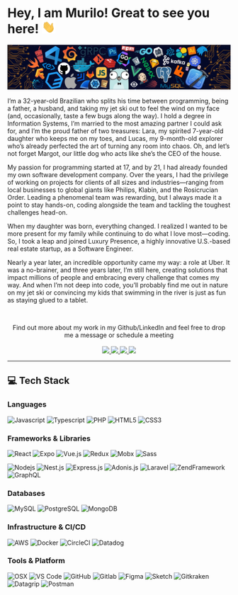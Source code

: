 # Hey, I am Murilo! Great to see you here! <img src="./images/wave.gif" width="30px">

<img src="./images/readme-banner.jpg">
<br />

I’m a 32-year-old Brazilian who splits his time between programming, being a father, a husband, and taking my jet ski out to feel the wind on my face (and, occasionally, taste a few bugs along the way). I hold a degree in Information Systems, I’m married to the most amazing partner I could ask for, and I’m the proud father of two treasures: Lara, my spirited 7-year-old daughter who keeps me on my toes, and Lucas, my 9-month-old explorer who’s already perfected the art of turning any room into chaos. Oh, and let’s not forget Margot, our little dog who acts like she’s the CEO of the house.

My passion for programming started at 17, and by 21, I had already founded my own software development company. Over the years, I had the privilege of working on projects for clients of all sizes and industries—ranging from local businesses to global giants like Philips, Klabin, and the Rosicrucian Order. Leading a phenomenal team was rewarding, but I always made it a point to stay hands-on, coding alongside the team and tackling the toughest challenges head-on.

When my daughter was born, everything changed. I realized I wanted to be more present for my family while continuing to do what I love most—coding. So, I took a leap and joined Luxury Presence, a highly innovative U.S.-based real estate startup, as a Software Engineer.

Nearly a year later, an incredible opportunity came my way: a role at Uber. It was a no-brainer, and three years later, I’m still here, creating solutions that impact millions of people and embracing every challenge that comes my way. And when I’m not deep into code, you’ll probably find me out in nature on my jet ski or convincing my kids that swimming in the river is just as fun as staying glued to a tablet.

<br />

<p align="center">
    Find out more about my work in my Github/LinkedIn and feel free to drop me a message or schedule a meeting
    <br /><br />
	<a href="https://murilo-campaner.github.io/">
		<img src="https://img.shields.io/badge/website-FFF?style=for-the-badge&logo=devdotto&logoColor=black" />
	</a>
	<a href="https://www.linkedin.com/in/murilo-campaner/">
		<img src="https://img.shields.io/badge/LinkedIn-0077B5?style=for-the-badge&logo=linkedin&logoColor=white" />
	</a>
  <a href="mailto:contato@campaner.dev">
		<img src="https://img.shields.io/badge/Gmail-D14836?style=for-the-badge&logo=gmail&logoColor=white" />
	</a>
	<a href="https://calendly.com/murilo-campaner/lets-talk">
		<img src="https://img.shields.io/badge/Calendly-0069ff?style=for-the-badge&logo=google-calendar&logoColor=white" />
	</a>
</p>

---

## ‍💻 Tech Stack

### Languages
![Javascript](https://img.shields.io/badge/Javascript-F7DF1E?style=for-the-badge&logo=javascript&logoColor=black)
![Typescript](https://img.shields.io/badge/TypeScript-007ACC?style=for-the-badge&logo=typescript&logoColor=white)
![PHP](https://img.shields.io/badge/PHP-777BB4?style=for-the-badge&logo=php&logoColor=white)
![HTML5](https://img.shields.io/badge/HTML5-E34F26?style=for-the-badge&logo=html5&logoColor=white)
![CSS3](https://img.shields.io/badge/CSS3-1572B6?style=for-the-badge&logo=css3&logoColor=white)
<br />

### Frameworks & Libraries
![React](https://img.shields.io/badge/React.js%20&%20Native-61DAFB?style=for-the-badge&logo=react&logoColor=black)
![Expo](https://img.shields.io/badge/Expo-000020?style=for-the-badge&logo=vue.js&logoColor=white)
![Vue.js](https://img.shields.io/badge/Vue.js-4FC08D?style=for-the-badge&logo=vue.js&logoColor=white)
![Redux](https://img.shields.io/badge/Redux-593D88?style=for-the-badge&logo=redux&logoColor=white)
![Mobx](https://img.shields.io/badge/Mobx-FF9955?style=for-the-badge&logo=mobx&logoColor=white)
![Sass](https://img.shields.io/badge/Sass-CC6699?style=for-the-badge&logo=sass&logoColor=white)

![Nodejs](https://img.shields.io/badge/Node.js-339933?style=for-the-badge&logo=nodedotjs&logoColor=white)
![Nest.js](https://img.shields.io/badge/Nest.js-E0234E?style=for-the-badge&logo=nestjs&logoColor=white)
![Express.js](https://img.shields.io/badge/Express.js-404D59?style=for-the-badge&logo=express&logoColor=white)
![Adonis.js](https://img.shields.io/badge/Adonis.js-220052?style=for-the-badge&logo=adonisjs&logoColor=white)
![Laravel](https://img.shields.io/badge/Laravel-FF2D20?style=for-the-badge&logo=laravel&logoColor=white)
![ZendFramework](https://img.shields.io/badge/Zend_Framework-68B604?style=for-the-badge&logo=zendframework&logoColor=white)
![GraphQL](https://img.shields.io/badge/Graphql-E10098?style=for-the-badge&logo=graphql&logoColor=white)
<br />

### Databases
![MySQL](https://img.shields.io/badge/MySQL-00000F?style=for-the-badge&logo=mysql&logoColor=white)
![PostgreSQL](https://img.shields.io/badge/PostgreSQL-316192?style=for-the-badge&logo=postgresql&logoColor=white)
![MongoDB](https://img.shields.io/badge/MongoDB-4EA94B?style=for-the-badge&logo=mongodb&logoColor=white)
<br />

### Infrastructure & CI/CD
![AWS](https://img.shields.io/badge/Amazon_AWS-232F3E?style=for-the-badge&logo=amazon-aws&logoColor=white)
![Docker](https://img.shields.io/badge/Docker-2496ED?style=for-the-badge&logo=docker&logoColor=white)
![CircleCI](https://img.shields.io/badge/Circle_CI-343434?style=for-the-badge&logo=circleci&logoColor=white)
![Datadog](https://img.shields.io/badge/Datadog-632CA6?style=for-the-badge&logo=datadog&logoColor=white)
<br />

### Tools & Platform
![OSX](https://img.shields.io/badge/MacOS-FFF?style=for-the-badge&logo=apple&logoColor=black)
![VS Code](https://img.shields.io/badge/Visual_Studio_Code-0078D4?style=for-the-badge&logo=visual%20studio%20code&logoColor=white)
![GitHub](https://img.shields.io/badge/GitHub-100000?style=for-the-badge&logo=github&logoColor=white)
![Gitlab](https://img.shields.io/badge/Gitlab-FCA121?style=for-the-badge&logo=gitlab&logoColor=white)
![Figma](https://img.shields.io/badge/Figma-F24E1E?style=for-the-badge&logo=figma&logoColor=white)
![Sketch](https://img.shields.io/badge/Sketch-F7B500?style=for-the-badge&logo=sketch&logoColor=white)
![Gitkraken](https://img.shields.io/badge/Gitkraken-179287?style=for-the-badge&logo=gitkraken&logoColor=white)
![Datagrip](https://img.shields.io/badge/datagrip-000000?style=for-the-badge&logo=datagrip&logoColor=white)
![Postman](https://img.shields.io/badge/postman-FF6C37?style=for-the-badge&logo=postman&logoColor=white)
<br />
